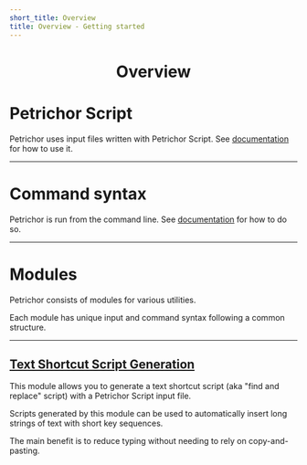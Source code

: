 ```yaml
---
short_title: Overview
title: Overview - Getting started
---
```


<h1 align="center">Overview</h1>

# Petrichor Script

Petrichor uses input files written with Petrichor Script. See [documentation](petrichor-script.md) for how to use it.

---
# Command syntax

Petrichor is run from the command line. See [documentation](command-syntax.md) for how to do so.


---
# Modules

Petrichor consists of modules for various utilities.

Each module has unique input and command syntax following a common structure.

---
## [Text Shortcut Script Generation](text-shortcut-script-generation-module/overview.md)

This module allows you to generate a text shortcut script (aka "find and replace" script) with a Petrichor Script input file.

Scripts generated by this module can be used to automatically insert long strings of text with short key sequences.

The main benefit is to reduce typing without needing to rely on copy-and-pasting.
